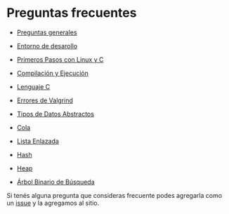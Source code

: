 Preguntas frecuentes
====================

* [Preguntas generales](faq/general.md)

* [Entorno de desarollo](faq/entorno.md)

* [Primeros Pasos con Linux y C](faq/primeros-pasos.md)

* [Compilación y Ejecución](faq/compilacion-ejecucion.md)

* [Lenguaje C](faq/lenguaje-c.md)

* [Errores de Valgrind](faq/valgrind.md)

* [Tipos de Datos Abstractos](faq/tda.md)

* [Cola](faq/cola.md)

* [Lista Enlazada](faq/lista-enlazada.md)

* [Hash](faq/hash.md)

* [Heap](faq/heap.md)

* [Árbol Binario de Búsqueda](faq/abb.md)

Si tenés alguna pregunta que consideras frecuente podes agregarla como un [issue](https://github.com/algoritmos-rw/algo2/issues) y la agregamos al sitio.
